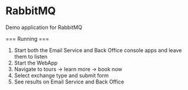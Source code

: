# RabbitMQ
Demo application for RabbitMQ

=== Running ===
1. Start both the Email Service and Back Office console apps and leave them to listen
2. Start the WebApp
3. Navigate to tours -> learn more -> book now
4. Select exchange type and submit form
5. See results on Email Service and Back Office
